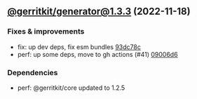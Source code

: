 ## [@gerritkit/generator@1.3.3](https://github.com/gerritkit/client/compare/@gerritkit/generator@1.3.2...2022.11.18-gerritkit.generator.1.3.3-f0) (2022-11-18)

### Fixes & improvements
* fix: up dev deps, fix esm bundles [93dc78c](https://github.com/gerritkit/client/commit/93dc78c81aea02681ab984f5870ac8545eda2888)
* perf: up some deps, move to gh actions (#41) [09006d6](https://github.com/gerritkit/client/commit/09006d62461ff71305a7b434632d23a1d70e9536)

### Dependencies
* perf: @gerritkit/core updated to 1.2.5


